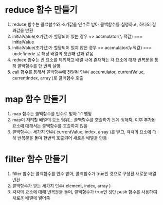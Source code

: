 # reduce 함수 만들기
1. reduce 함수는 콜백함수와 초기값을 인수로 받아 콜백함수를 실행하고, 하나의 결과값을 반환
2. initialValue(초기값)가 할당되어 있는 경우 => accmulator(누적값)  === initialValue
3. initialValue(초기값)가 할당되어 있지 않은 경우 => accmulator(누적값)  === undefinede 로 해당 배열의 첫번째 값과 같음
4. reduce 함수는 빈 요소를 제외하고 배열 내에 존재하는 각 요소에 대해 반복문을 통해 콜백함수를 한 번씩 실행
5. call 함수를 통해서 콜백함수에 전달된 인수( accumulator,  currentValue,  currentIndex,  array )로 콜백함수 호출

# map 함수 만들기
1. map 함수는 콜백함수를 인수로 받아 1:1 맵핑
2. map이 처리할 배열의 요소 범위는 콜백함수를 호출하기 전에 정해져, 이후 추가된 요소에 대해서는 콜백함수를 호출하지 않음
3. 콜백함수는 세가지 인수( currentValue, index, array )를 받고, 각각의 요소에 대해 반복문을 돌며 한번씩 호출되어 새로운 배열을 만듦

# filter 함수 만들기
1. filter 함수는 콜백함수를 인수 받아, 콜백함수가 true인 것으로 구성된 새로운 배열 반환
2. 콜백함수가 받는 세가지 인수( element, index, array )
3. 각각의 요소에 대해 반복문을 돌며, 콜백함수가 true인 것만 push 함수를 사용하여 새로운 배열에 넣어줌
